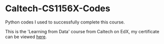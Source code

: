 # Caltech-CS1156X-Codes
Python codes I used to successfully complete this course.

This is the 'Learning from Data' course from Caltech on EdX, my certificate can be viewed [here](https://courses.edx.org/certificates/26b48a47fae549bf8d0a5b57b006d510).
